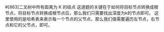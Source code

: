 #[863]二叉树中所有距离为 K 的结点
这道题的关键在于如何将目标节点转换成根节点，将目标节点转换成根节点后，那么我们只需要找出深度为k的节点即可。
这里使用的是哈希表来表示每一个节点的父节点，那么我们值需要遍历左节点，右节点和它的父节点，即可。